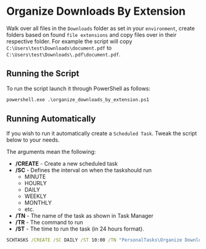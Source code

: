 # Organize Downloads By Extension
Walk over all files in the `Downloads` folder as set in your `environment`, create folders based on found `file extensions` and copy files over in their respective folder.
For example the script will copy `C:\Users\test\Downloads\document.pdf` to `C:\Users\test\Downloads\.pdf\document.pdf`.

## Running the Script
To run the script launch it through PowerShell as follows:

```bat
powershell.exe .\organize_downloads_by_extension.ps1
```

## Running Automatically
If you wish to run it automatically create a `Scheduled Task`. Tweak the script below to your needs.

The arguments mean the following:
 * **/CREATE** -  Create a new scheduled task
 * **/SC** - Defines the interval on when the taskshould run
   * MINUTE
   * HOURLY
   * DAILY
   * WEEKLY
   * MONTHLY
   * etc.
 * **/TN** - The name of the task as shown in Task Manager
 * **/TR** - The command to run
 * **/ST** - The time to run the task (in 24 hours format).

```bat
SCHTASKS /CREATE /SC DAILY /ST 10:00 /TN "PersonalTasks\Organize Downloads 3" /TR "powershell.exe -File '%USERPROFILE%\Documents\scripts\organize_downloads_by_extension.ps1'"
```
